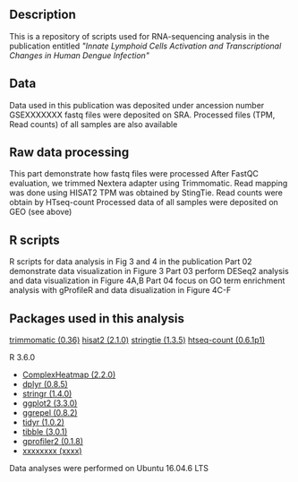## Description
This is a repository of scripts used for RNA-sequencing analysis in the publication entitled *"Innate Lymphoid Cells Activation and Transcriptional Changes in Human Dengue Infection"*

## Data
Data used in this publication was deposited under ancession number GSEXXXXXXX
fastq files were deposited on SRA.
Processed files (TPM, Read counts) of all samples are also available

## Raw data processing
This part demonstrate how fastq files were processed
After FastQC evaluation, we trimmed Nextera adapter using Trimmomatic.
Read mapping was done using HISAT2
TPM was obtained by StingTie.
Read counts were obtain by HTseq-count
Processed data of all samples were deposited on GEO (see above)

## R scripts
R scripts for data analysis in Fig 3 and 4 in the publication
Part 02 demonstrate data visualization in Figure 3
Part 03 perform DESeq2 analysis and data visualization in Figure 4A,B
Part 04 focus on GO term enrichment analysis with gProfileR and data disualization in Figure 4C-F

## Packages used in this analysis

[trimmomatic (0.36)](http://www.usadellab.org/cms/?page=trimmomatic)
[hisat2 (2.1.0)](http://daehwankimlab.github.io/hisat2/)
[stringtie (1.3.5)](https://ccb.jhu.edu/software/stringtie/)
[htseq-count (0.6.1p1)](https://htseq.readthedocs.io/)

R 3.6.0
* [ComplexHeatmap (2.2.0)](https://github.com/jokergoo/ComplexHeatmap)
* [dplyr (0.8.5)](https://dplyr.tidyverse.org/)
* [stringr (1.4.0)](https://stringr.tidyverse.org/)
* [ggplot2 (3.3.0)](https://ggplot2.tidyverse.org/)
* [ggrepel (0.8.2)](https://github.com/slowkow/ggrepel)
* [tidyr (1.0.2)](https://tidyr.tidyverse.org/)
* [tibble (3.0.1)](https://tibble.tidyverse.org/)
* [gprofiler2 (0.1.8)](https://biit.cs.ut.ee/gprofiler/page/r)
* [xxxxxxxx (xxxx)]()

Data analyses were performed on Ubuntu 16.04.6 LTS
